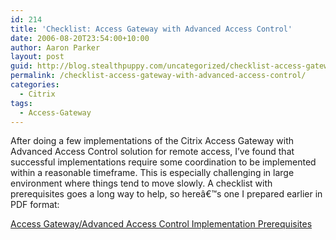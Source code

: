```yaml
---
id: 214
title: 'Checklist: Access Gateway with Advanced Access Control'
date: 2006-08-20T23:54:00+10:00
author: Aaron Parker
layout: post
guid: http://blog.stealthpuppy.com/uncategorized/checklist-access-gateway-with-advanced-access-control
permalink: /checklist-access-gateway-with-advanced-access-control/
categories:
  - Citrix
tags:
  - Access-Gateway
---
```

After doing a few implementations of the Citrix Access Gateway with Advanced Access Control solution for remote access, I&#8217;ve found that successful implementations require some coordination to be implemented within a reasonable timeframe. This is especially challenging in large environment where things tend to move slowly. A checklist with prerequisites goes a long way to help, so hereâ€™s one I prepared earlier in PDF format:

<a href="http://www.trustedaccess.info/files/folders/cag/entry30.aspx" target="_blank">Access Gateway/Advanced Access Control Implementation Prerequisites</a>